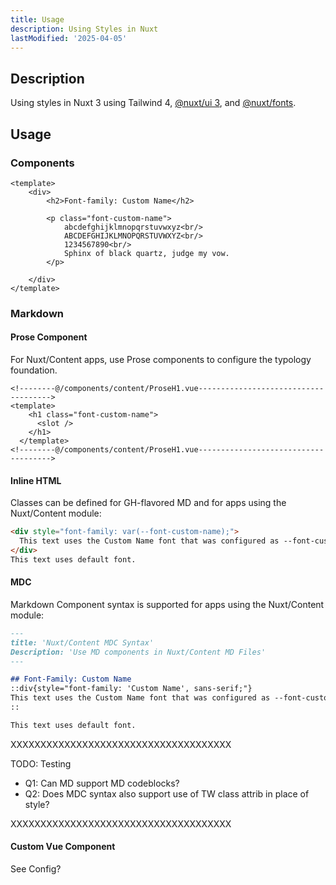 ```yaml
---
title: Usage
description: Using Styles in Nuxt
lastModified: '2025-04-05'
---
```


## Description

Using styles in Nuxt 3 using Tailwind 4, [@nuxt/ui 3](./modules/ui3/index.md), and [@nuxt/fonts](./modules/fonts/index.md).


## Usage

### Components

```vue
<template>
    <div>
        <h2>Font-family: Custom Name</h2>

        <p class="font-custom-name">
            abcdefghijklmnopqrstuvwxyz<br/>
            ABCDEFGHIJKLMNOPQRSTUVWXYZ<br/>
            1234567890<br/>
            Sphinx of black quartz, judge my vow.
        </p>

    </div>
</template>
```

### Markdown

#### Prose Component

For Nuxt/Content apps, use Prose components to configure the typology foundation.

```vue
<!--------@/components/content/ProseH1.vue------------------------------------->
<template>
    <h1 class="font-custom-name">
      <slot />
    </h1>
  </template>
<!--------@/components/content/ProseH1.vue------------------------------------->
```

#### Inline HTML

Classes can be defined for GH-flavored MD and for apps using the Nuxt/Content module:

```md
<div style="font-family: var(--font-custom-name);">
  This text uses the Custom Name font that was configured as --font-custom-name.
</div>
This text uses default font.
```

#### MDC

Markdown Component syntax is supported for apps using the Nuxt/Content module:

```md
---
title: 'Nuxt/Content MDC Syntax'
Description: 'Use MD components in Nuxt/Content MD Files'
---

## Font-Family: Custom Name
::div{style="font-family: 'Custom Name', sans-serif;"}
This text uses the Custom Name font that was configured as --font-custom-name.
::

This text uses default font.
```

XXXXXXXXXXXXXXXXXXXXXXXXXXXXXXXXXXXXX

TODO: Testing

- Q1: Can MD support MD codeblocks?
- Q2: Does MDC syntax also support use of TW class attrib in place of style?

XXXXXXXXXXXXXXXXXXXXXXXXXXXXXXXXXXXXX

#### Custom Vue Component

See Config?
